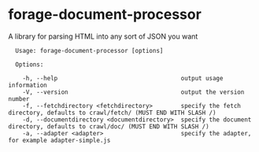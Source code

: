 forage-document-processor
=========================

A library for parsing HTML into any sort of JSON you want

```
  Usage: forage-document-processor [options]

  Options:

    -h, --help                                   output usage information
    -V, --version                                output the version number
    -f, --fetchdirectory <fetchdirectory>        specify the fetch directory, defaults to crawl/fetch/ (MUST END WITH SLASH /)
    -d, --documentdirectory <documentdirectory>  specify the document directory, defaults to crawl/doc/ (MUST END WITH SLASH /)
    -a, --adapter <adapter>                      specify the adapter, for example adapter-simple.js
```

